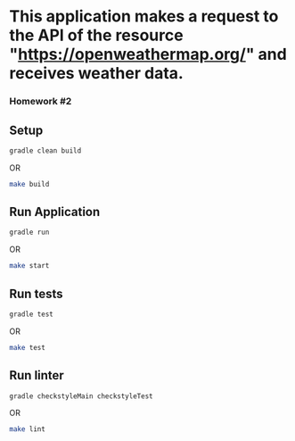 # This application makes a request to the API of the resource "https://openweathermap.org/" and receives weather data.

### Homework #2

## Setup

```bash
gradle clean build
```
OR
```bash
make build
```

## Run Application

```bash
gradle run
```
OR
```bash
make start
```

## Run tests

```bash
gradle test
```
OR
```bash
make test
```

## Run linter

```bash
gradle checkstyleMain checkstyleTest
```
OR
```bash
make lint
```
